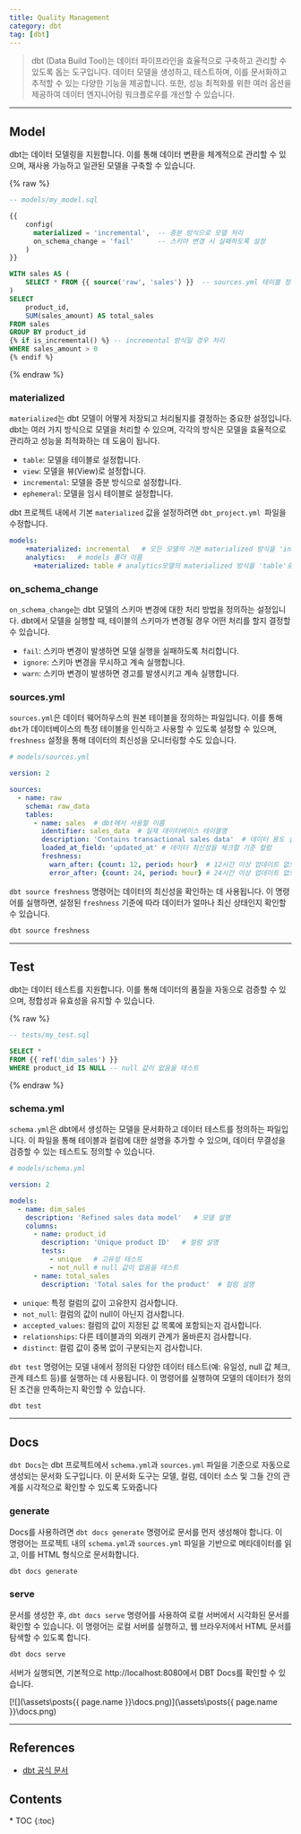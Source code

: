 ```yaml
---
title: Quality Management
category: dbt
tag: [dbt]
---
```


> dbt (Data Build Tool)는 데이터 파이프라인을 효율적으로 구축하고 관리할 수 있도록 돕는 도구입니다. 데이터 모델을 생성하고, 테스트하며, 이를 문서화하고 추적할 수 있는 다양한 기능을 제공합니다. 또한, 성능 최적화를 위한 여러 옵션을 제공하여 데이터 엔지니어링 워크플로우를 개선할 수 있습니다.

---

## Model
dbt는 데이터 모델링을 지원합니다. 이를 통해 데이터 변환을 체계적으로 관리할 수 있으며, 재사용 가능하고 일관된 모델을 구축할 수 있습니다.

{% raw %}
```sql
-- models/my_model.sql

{{
    config(
      materialized = 'incremental',  -- 증분 방식으로 모델 처리
      on_schema_change = 'fail'      -- 스키마 변경 시 실패하도록 설정
    )
}}

WITH sales AS (
    SELECT * FROM {{ source('raw', 'sales') }}  -- sources.yml 테이블 정의
)
SELECT
    product_id,
    SUM(sales_amount) AS total_sales
FROM sales
GROUP BY product_id
{% if is_incremental() %} -- incremental 방식일 경우 처리
WHERE sales_amount > 0
{% endif %}
```
{% endraw %}

### materialized
`materialized`는 dbt 모델이 어떻게 저장되고 처리될지를 결정하는 중요한 설정입니다. dbt는 여러 가지 방식으로 모델을 처리할 수 있으며, 각각의 방식은 모델을 효율적으로 관리하고 성능을 최적화하는 데 도움이 됩니다.

- `table`: 모델을 테이블로 설정합니다. 
- `view`: 모델을 뷰(View)로 설정합니다. 
- `incremental`: 모델을 증분 방식으로 설정합니다. 
- `ephemeral`: 모델을 임시 테이블로 설정합니다. 

dbt 프로젝트 내에서 기본 `materialized` 값을 설정하려면 `dbt_project.yml `파일을 수정합니다.

```yaml
models:
    +materialized: incremental   # 모든 모델의 기본 materialized 방식을 'incremental'로 설정
    analytics:   # models 폴더 이름
      +materialized: table # analytics모델의 materialized 방식을 'table'로 설정
```

### on_schema_change
`on_schema_change`는 dbt 모델의 스키마 변경에 대한 처리 방법을 정의하는 설정입니다. dbt에서 모델을 실행할 때, 테이블의 스키마가 변경될 경우 어떤 처리를 할지 결정할 수 있습니다. 

- `fail`: 스키마 변경이 발생하면 모델 실행을 실패하도록 처리합니다.
- `ignore`: 스키마 변경을 무시하고 계속 실행합니다.
- `warn`: 스키마 변경이 발생하면 경고를 발생시키고 계속 실행합니다.


### sources.yml
`sources.yml`은 데이터 웨어하우스의 원본 테이블을 정의하는 파일입니다. 이를 통해 `dbt`가 데이터베이스의 특정 테이블을 인식하고 사용할 수 있도록 설정할 수 있으며, `freshness` 설정을 통해 데이터의 최신성을 모니터링할 수도 있습니다.

```yaml
# models/sources.yml

version: 2

sources:
  - name: raw
    schema: raw_data
    tables:
      - name: sales  # dbt에서 사용할 이름
        identifier: sales_data  # 실제 데이터베이스 테이블명
        description: 'Contains transactional sales data'  # 데이터 용도 설명
        loaded_at_field: 'updated_at' # 데이터 최신성을 체크할 기준 컬럼
        freshness:
          warn_after: {count: 12, period: hour}  # 12시간 이상 업데이트 없으면 경고
          error_after: {count: 24, period: hour} # 24시간 이상 업데이트 없으면 오류 발생
```

`dbt source freshness` 명령어는 데이터의 최신성을 확인하는 데 사용됩니다. 이 명령어를 실행하면, 설정된 `freshness` 기준에 따라 데이터가 얼마나 최신 상태인지 확인할 수 있습니다. 

```bash
dbt source freshness
```

---

## Test
dbt는 데이터 테스트를 지원합니다. 이를 통해 데이터의 품질을 자동으로 검증할 수 있으며, 정합성과 유효성을 유지할 수 있습니다. 

{% raw %}
```sql
-- tests/my_test.sql

SELECT * 
FROM {{ ref('dim_sales') }}
WHERE product_id IS NULL -- null 값이 없음을 테스트
```
{% endraw %}

### schema.yml
`schema.yml`은 dbt에서 생성하는 모델을 문서화하고 데이터 테스트를 정의하는 파일입니다. 이 파일을 통해 테이블과 컬럼에 대한 설명을 추가할 수 있으며, 데이터 무결성을 검증할 수 있는 테스트도 정의할 수 있습니다.

```yaml
# models/schema.yml

version: 2

models:
  - name: dim_sales
    description: 'Refined sales data model'   # 모델 설명
    columns:
      - name: product_id
        description: 'Unique product ID'   # 컬럼 설명
        tests:
          - unique   # 고유성 테스트
          - not_null # null 값이 없음을 테스트
      - name: total_sales
        description: 'Total sales for the product'  # 컬럼 설명
```

- `unique`: 특정 컬럼의 값이 고유한지 검사합니다.
- `not_null`: 컬럼의 값이 null이 아닌지 검사합니다.
- `accepted_values`: 컬럼의 값이 지정된 값 목록에 포함되는지 검사합니다.
- `relationships`: 다른 테이블과의 외래키 관계가 올바른지 검사합니다.
- `distinct`: 컬럼 값이 중복 없이 구분되는지 검사합니다.

`dbt test` 명령어는 모델 내에서 정의된 다양한 데이터 테스트(예: 유일성, null 값 체크, 관계 테스트 등)를 실행하는 데 사용됩니다. 이 명령어를 실행하여 모델의 데이터가 정의된 조건을 만족하는지 확인할 수 있습니다.

```bash
dbt test
```

---

## Docs
`dbt Docs`는 dbt 프로젝트에서 `schema.yml`과 `sources.yml` 파일을 기준으로 자동으로 생성되는 문서화 도구입니다. 이 문서화 도구는 모델, 컬럼, 데이터 소스 및 그들 간의 관계를 시각적으로 확인할 수 있도록 도와줍니다

### generate
Docs를 사용하려면 `dbt docs generate` 명령어로 문서를 먼저 생성해야 합니다. 이 명령어는 프로젝트 내의 `schema.yml`과 `sources.yml` 파일을 기반으로 메타데이터를 읽고, 이를 HTML 형식으로 문서화합니다.

```bash
dbt docs generate
```

### serve
문서를 생성한 후, `dbt docs serve` 명령어를 사용하여 로컬 서버에서 시각화된 문서를 확인할 수 있습니다. 이 명령어는 로컬 서버를 실행하고, 웹 브라우저에서 HTML 문서를 탐색할 수 있도록 합니다.

```bash
dbt docs serve
```

서버가 실행되면, 기본적으로 http://localhost:8080에서 DBT Docs를 확인할 수 있습니다.

[![](\assets\posts\{{ page.name }}\docs.png)](\assets\posts\{{ page.name }}\docs.png)

---

## References
- [dbt 공식 문서](https://docs.getdbt.com/docs/introduction)

<nav class='post-toc' markdown='1'>
  <h2>Contents</h2>
* TOC
{:toc}
</nav>
